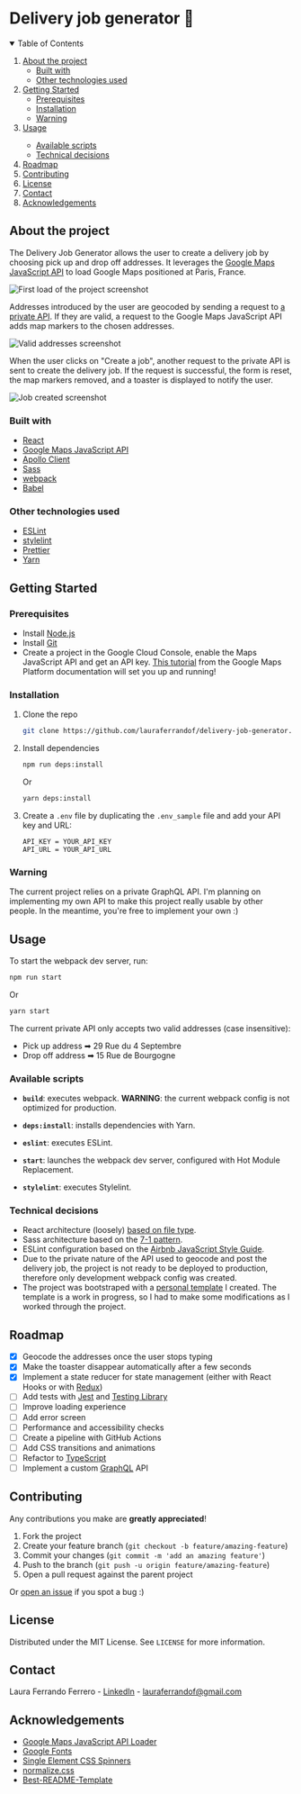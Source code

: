 # Delivery job generator 🚀

<!-- TABLE OF CONTENTS -->
<details open="open">
  <summary>Table of Contents</summary>
  <ol>
    <li>
      <a href="#about-the-project">About the project</a>
      <ul>
        <li><a href="#built-with">Built with</a></li>
        <li><a href="#other-technologies-used">Other technologies used</a></li>
      </ul>
    </li>
    <li>
      <a href="#getting-started">Getting Started</a>
      <ul>
        <li><a href="#prerequisites">Prerequisites</a></li>
        <li><a href="#installation">Installation</a></li>
        <li><a href="#warning">Warning</a></li>
      </ul>
    </li>
    <li><a href="#usage">Usage</a></li>
      <ul>
        <li><a href="#available-scripts">Available scripts</a></li>
        <li><a href="#technical-decisions">Technical decisions</a></li>
      </ul>
    <li><a href="#roadmap">Roadmap</a></li>
    <li><a href="#contributing">Contributing</a></li>
    <li><a href="#license">License</a></li>
    <li><a href="#contact">Contact</a></li>
    <li><a href="#acknowledgements">Acknowledgements</a></li>
  </ol>
</details>

## About the project

The Delivery Job Generator allows the user to create a delivery job by choosing pick up and drop off addresses. It leverages the [Google Maps JavaScript API](https://developers.google.com/maps/documentation/javascript/overview) to load Google Maps positioned at Paris, France.

![First load of the project screenshot][first-load-screenshot]

Addresses introduced by the user are geocoded by sending a request to [a private API](#warning). If they are valid, a request to the Google Maps JavaScript API adds map markers to the chosen addresses.

![Valid addresses screenshot][valid-addresses-screenshot]

When the user clicks on "Create a job", another request to the private API is sent to create the delivery job. If the request is successful, the form is reset, the map markers removed, and a toaster is displayed to notify the user.

![Job created screenshot][job-created-screenshot]

### Built with

-   [React](https://reactjs.org/)
-   [Google Maps JavaScript API](https://developers.google.com/maps/documentation/javascript/overview)
-   [Apollo Client](https://www.apollographql.com/apollo-client)
-   [Sass](https://sass-lang.com/)
-   [webpack](https://webpack.js.org/)
-   [Babel](https://babeljs.io/)

### Other technologies used

-   [ESLint](https://eslint.org/)
-   [stylelint](https://stylelint.io/)
-   [Prettier](https://prettier.io/)
-   [Yarn](https://yarnpkg.com/)

## Getting Started

### Prerequisites

-   Install [Node.js](https://nodejs.org/en/)
-   Install [Git](https://www.git-scm.com/)
-   Create a project in the Google Cloud Console, enable the Maps JavaScript API and get an API key. [This tutorial](https://developers.google.com/maps/gmp-get-started) from the Google Maps Platform documentation will set you up and running!

### Installation

1. Clone the repo

    ```sh
    git clone https://github.com/lauraferrandof/delivery-job-generator.git
    ```

2. Install dependencies

    ```sh
    npm run deps:install
    ```

    Or

    ```sh
    yarn deps:install
    ```

3. Create a `.env` file by duplicating the `.env_sample` file and add your API key and URL:

    ```JS
    API_KEY = YOUR_API_KEY
    API_URL = YOUR_API_URL
    ```

### Warning

The current project relies on a private GraphQL API. I'm planning on implementing my own API to make this project really usable by other people. In the meantime, you're free to implement your own :)

## Usage

To start the webpack dev server, run:

```sh
npm run start
```

Or

```sh
yarn start
```

The current private API only accepts two valid addresses (case insensitive):

-   Pick up address ➡ 29 Rue du 4 Septembre
-   Drop off address ➡ 15 Rue de Bourgogne

### Available scripts

-   **`build`**: executes webpack. **WARNING**: the current webpack config is not optimized for production.

-   **`deps:install`**: installs dependencies with Yarn.

-   **`eslint`**: executes ESLint.

-   **`start`**: launches the webpack dev server, configured with Hot Module Replacement.

-   **`stylelint`**: executes Stylelint.

### Technical decisions

-   React architecture (loosely) [based on file type](https://reboot.studio/blog/folder-structures-to-organize-react-project/#structure-based-on-file-type).
-   Sass architecture based on the [7-1 pattern](https://itnext.io/structuring-your-sass-projects-c8d41fa55ed4).
-   ESLint configuration based on the [Airbnb JavaScript Style Guide](https://github.com/airbnb/javascript).
-   Due to the private nature of the API used to geocode and post the delivery job, the project is not ready to be deployed to production, therefore only development webpack config was created.
-   The project was bootstraped with a [personal template](https://github.com/lauraferrandof/react-project-boilerplate) I created. The template is a work in progress, so I had to make some modifications as I worked through the project.

## Roadmap

-   [x] Geocode the addresses once the user stops typing
-   [x] Make the toaster disappear automatically after a few seconds
-   [x] Implement a state reducer for state management (either with React Hooks or with [Redux](https://redux.js.org/))
-   [ ] Add tests with [Jest](https://jestjs.io/) and [Testing Library](https://testing-library.com/)
-   [ ] Improve loading experience
-   [ ] Add error screen
-   [ ] Performance and accessibility checks
-   [ ] Create a pipeline with GitHub Actions
-   [ ] Add CSS transitions and animations
-   [ ] Refactor to [TypeScript](https://www.typescriptlang.org/)
-   [ ] Implement a custom [GraphQL](https://graphql.org/) API

## Contributing

Any contributions you make are **greatly appreciated**!

1. Fork the project
2. Create your feature branch (`git checkout -b feature/amazing-feature`)
3. Commit your changes (`git commit -m 'add an amazing feature'`)
4. Push to the branch (`git push -u origin feature/amazing-feature`)
5. Open a pull request against the parent project

Or [open an issue](https://github.com/lauraferrandof/delivery-job-generator/issues) if you spot a bug :)

## License

Distributed under the MIT License. See `LICENSE` for more information.

## Contact

Laura Ferrando Ferrero - [LinkedIn](https://www.linkedin.com/in/lauraferrandof/) - lauraferrandof@gmail.com

## Acknowledgements

-   [Google Maps JavaScript API Loader](https://github.com/googlemaps/js-api-loader)
-   [Google Fonts](https://fonts.google.com/)
-   [Single Element CSS Spinners](https://github.com/lukehaas/css-loaders)
-   [normalize.css](https://github.com/necolas/normalize.css/)
-   [Best-README-Template](https://github.com/othneildrew/Best-README-Template)

<!-- MARKDOWN IMAGES -->
<!-- https://www.markdownguide.org/basic-syntax/#reference-style-links -->

[first-load-screenshot]: readmeAssets/first-load.png
[valid-addresses-screenshot]: readmeAssets/valid-addresses.png
[job-created-screenshot]: readmeAssets/job-created.png
